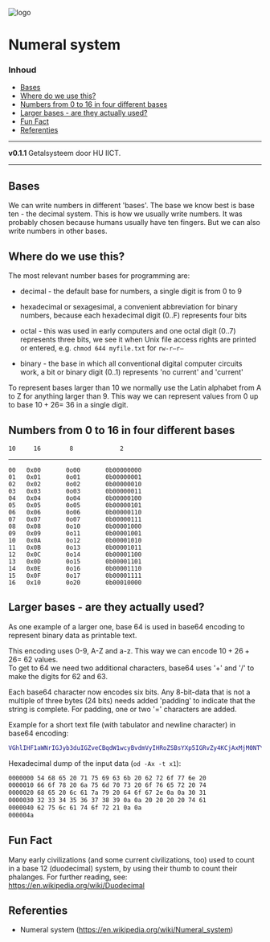 ![logo](../getalsysteem/img/Numeral_Systems_of_the_World.svg) [](logo-id)

# Numeral system[](title-id) <!-- omit in toc -->

### Inhoud[](toc-id) <!-- omit in toc -->

- [Bases](#bases)
- [Where do we use this?](#where-do-we-use-this)
- [Numbers from 0 to 16 in four different bases](#numbers-from-0-to-16-in-four-different-bases)
- [Larger bases - are they actually used?](#larger-bases---are-they-actually-used)
- [Fun Fact](#fun-fact)
- [Referenties](#referenties)

---

**v0.1.1 [](version-id)** Getalsysteem door HU IICT[](author-id).

---

## Bases

We can write numbers in different 'bases'. The base we know best is base
ten - the decimal system. This is how we usually write numbers. It was
probably chosen because humans usually have ten fingers. But we can also
write numbers in other bases.

## Where do we use this?

The most relevant number bases for programming are:

- decimal - the default base for numbers, a single digit is from 0
    to 9

- hexadecimal or sexagesimal, a convenient abbreviation for binary
    numbers, because each hexadecimal digit (0..F) represents four bits

- octal - this was used in early computers and one octal digit
    (0..7) represents three bits, we see it when Unix file access rights
    are printed or entered, e.g. `chmod 644 myfile.txt` for `rw-r–r–`

- binary - the base in which all conventional digital computer
    circuits work, a bit or binary digit (0..1) represents 'no current'
    and 'current'

To represent bases larger than 10 we normally use the Latin alphabet
from A to Z for anything larger than 9. This way we can represent values
from 0 up to base $10 + 26 =$ 36 in a single digit.

## Numbers from 0 to 16 in four different bases

    10     16        8             2
  ---- ------ ----- ------------
    00   0x00       0o00       0b00000000
    01   0x01       0o01       0b00000001
    02   0x02       0o02       0b00000010
    03   0x03       0o03       0b00000011
    04   0x04       0o04       0b00000100
    05   0x05       0o05       0b00000101
    06   0x06       0o06       0b00000110
    07   0x07       0o07       0b00000111
    08   0x08       0o10       0b00001000
    09   0x09       0o11       0b00001001
    10   0x0A       0o12       0b00001010
    11   0x0B       0o13       0b00001011
    12   0x0C       0o14       0b00001100
    13   0x0D       0o15       0b00001101
    14   0x0E       0o16       0b00001110
    15   0x0F       0o17       0b00001111
    16   0x10       0o20       0b00010000

## Larger bases - are they actually used?

As one example of a larger one, base 64 is used in base64 encoding to
represent binary data as printable text.

This encoding uses 0-9, A-Z and a-z. This way we can encode
$10 + 26 + 26 =$ 62 values.\
To get to 64 we need two additional characters, base64 uses '+' and '/'
to make the digits for 62 and 63.

Each base64 character now encodes six bits. Any 8-bit-data that is not a
multiple of three bytes (24 bits) needs added 'padding' to indicate that
the string is complete. For padding, one or two '=' characters are
added.

Example for a short text file (with tabulator and newline character) in
base64 encoding:

```bash
VGhlIHF1aWNrIGJyb3duIGZveCBqdW1wcyBvdmVyIHRoZSBsYXp5IGRvZy4KCjAxMjM0NTY3ODkKCiAgICB0YWJ1bGF0b3IhCgo=
```

Hexadecimal dump of the input data (`od -Ax -t x1`):

```bash
0000000 54 68 65 20 71 75 69 63 6b 20 62 72 6f 77 6e 20 
0000010 66 6f 78 20 6a 75 6d 70 73 20 6f 76 65 72 20 74 
0000020 68 65 20 6c 61 7a 79 20 64 6f 67 2e 0a 0a 30 31 
0000030 32 33 34 35 36 37 38 39 0a 0a 20 20 20 20 74 61 
0000040 62 75 6c 61 74 6f 72 21 0a 0a 
000004a
```

## Fun Fact

Many early civilizations (and some current civilizations, too) used to count in a base 12 (duodecimal) system, by using their thumb to count their phalanges. For further reading, see: <https://en.wikipedia.org/wiki/Duodecimal>

## Referenties

- Numeral system (<https://en.wikipedia.org/wiki/Numeral_system>)
